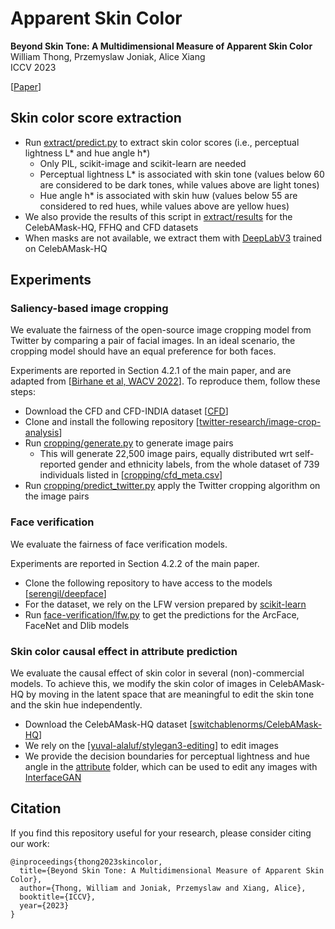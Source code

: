 # Apparent Skin Color

**Beyond Skin Tone: A Multidimensional Measure of Apparent Skin Color**  
William Thong, Przemyslaw Joniak, Alice Xiang  
ICCV 2023

[[Paper](https://arxiv.org/abs/2309.05148)]

## Skin color score extraction

* Run [extract/predict.py](extract/predict.py) to extract skin color scores (i.e., perceptual lightness L* and hue angle h*)
  * Only PIL, scikit-image and scikit-learn are needed
  * Perceptual lightness L* is associated with skin tone (values below 60 are considered to be dark tones, while values above are light tones)
  * Hue angle h* is associated with skin huw (values below 55 are considered to red hues, while values above are yellow hues)
* We also provide the results of this script in [extract/results](extract/results) for the CelebAMask-HQ, FFHQ and CFD datasets
* When masks are not available, we extract them with [DeepLabV3](https://github.com/royorel/FFHQ-Aging-Dataset#optional-arguments) trained on CelebAMask-HQ

## Experiments

### Saliency-based image cropping

We evaluate the fairness of the open-source image cropping model from Twitter by comparing a pair of facial images.
In an ideal scenario, the cropping model should have an equal preference for both faces. 

Experiments are reported in Section 4.2.1 of the main paper, and are adapted from [[Birhane et al, WACV 2022](https://github.com/vinayprabhu/Saliency_Image_Cropping/tree/main)]. To reproduce them, follow these steps:

* Download the CFD and CFD-INDIA dataset [[CFD](https://www.chicagofaces.org/download/)]
* Clone and install the following repository [[twitter-research/image-crop-analysis](https://github.com/twitter-research/image-crop-analysis)]
* Run [cropping/generate.py](cropping/generate.py) to generate image pairs
  * This will generate 22,500 image pairs, equally distributed wrt self-reported gender and ethnicity labels, from the whole dataset of 739 individuals listed in [[cropping/cfd_meta.csv](cropping/cfd_meta.csv)]
* Run [cropping/predict_twitter.py](cropping/predict_twitter.py) apply the Twitter cropping algorithm on the image pairs

### Face verification

We evaluate the fairness of face verification models.

Experiments are reported in Section 4.2.2 of the main paper.

* Clone the following repository to have access to the models [[serengil/deepface](https://github.com/serengil/deepface)]
* For the dataset, we rely on the LFW version prepared by [scikit-learn](https://scikit-learn.org/)
* Run [face-verification/lfw.py](face-verification/lfw.py) to get the predictions for the ArcFace, FaceNet and Dlib models

###  Skin color causal effect in attribute prediction

We evaluate the causal effect of skin color in several (non)-commercial models.
To achieve this, we modify the skin color of images in CelebAMask-HQ by moving in the latent space that are meaningful to edit the skin tone and the skin hue independently.

* Download the CelebAMask-HQ dataset [[switchablenorms/CelebAMask-HQ](https://github.com/switchablenorms/CelebAMask-HQ)]
* We rely on the [[yuval-alaluf/stylegan3-editing](https://github.com/yuval-alaluf/stylegan3-editing)] to edit images
* We provide the decision boundaries for perceptual lightness and hue angle in the [attribute](attribute) folder, which can be used to edit any images with [InterfaceGAN](https://github.com/yuval-alaluf/stylegan3-editing/tree/main/editing/interfacegan)


## Citation

If you find this repository useful for your research, please consider citing our work:
```
@inproceedings{thong2023skincolor,
  title={Beyond Skin Tone: A Multidimensional Measure of Apparent Skin Color},
  author={Thong, William and Joniak, Przemyslaw and Xiang, Alice},
  booktitle={ICCV},
  year={2023}
}
```
